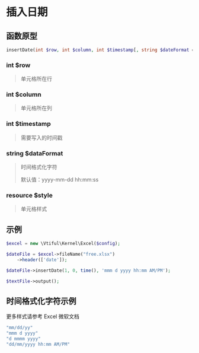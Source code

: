 # 插入日期

## **函数原型**

```php
insertDate(int $row, int $column, int $timestamp[, string $dateFormat = 'yyyy-mm-dd hh:mm:ss', resource $style])
```

### **int $row**

> 单元格所在行

### **int $column**

> 单元格所在列

### **int $timestamp**

> 需要写入的时间戳

### **string $dataFormat**

> 时间格式化字符
>
> 默认值：yyyy-mm-dd hh:mm:ss

### **resource $style**

> 单元格样式

## 示例

```php
$excel = new \Vtiful\Kernel\Excel($config);

$dateFile = $excel->fileName("free.xlsx")
    ->header(['date']);

$dateFile->insertDate(1, 0, time(), 'mmm d yyyy hh:mm AM/PM');

$textFile->output();
```

## 时间格式化字符示例

更多样式请参考 Excel 微软文档

```php
"mm/dd/yy"
"mmm d yyyy"
"d mmmm yyyy"
"dd/mm/yyyy hh:mm AM/PM"
```

